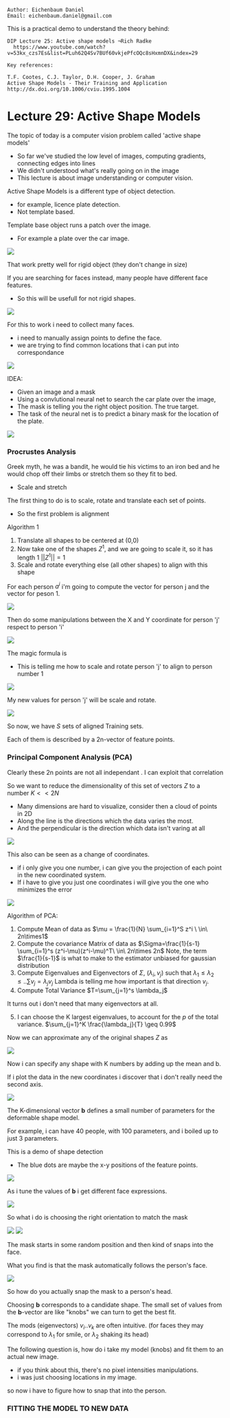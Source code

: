 ```
Author: Eichenbaum Daniel
Email: eichenbaum.daniel@gmail.com
```
This is a practical demo to understand the theory behind:

```
DIP Lecture 25: Active shape models ¬Rich Radke
  https://www.youtube.com/watch?v=53kx_czs7Es&list=PLuh62Q4Sv7BUf60vkjePfcOQc8sHxmnDX&index=29

Key references:

T.F. Cootes, C.J. Taylor, D.H. Cooper, J. Graham
Active Shape Models - Their Training and Application
http://dx.doi.org/10.1006/cviu.1995.1004
```

# Lecture 29: Active Shape Models

The topic of today is a computer vision problem called 'active shape models'
- So far we've studied the low level of images, computing gradients, connecting edges into lines
- We didn't understood what's really going on in the image
- This lecture is about image understanding or computer vision.

Active Shape Models is a different type of object detection.
- for example, licence plate detection.
- Not template based.


Template base object runs a patch over the image.
- For example a plate over the car image.

![](1_vision.jpg)

That work pretty well for rigid object (they don't change in size)


If you are searching for faces instead, many people have different face features. 
- So this will be usefull for not rigid shapes.

![](2_vision.jpg)

For this to work i need to collect many faces.
- i need to manually assign points to define the face.
- we are trying to find common locations that i can put into correspondance 
 
![](3_vision)


IDEA:
- Given an image and a mask
- Using a convlutional neural net to search the car plate over the image,
- The mask is telling you the right object position. The true target.
- The task of the neural net is to predict a binary mask for the location of the plate.


![](4_vision.jpg)


### Procrustes Analysis
Greek myth, he was a bandit, he would tie his victims to an iron bed and he would chop off their limbs or stretch them so they fit to bed.
- Scale and stretch

The first thing to do is to scale, rotate and translate each set of points. 
- So the first problem is alignment

Algorithm 1
1. Translate all shapes to be centered at (0,0)
2. Now take one of the shapes $Z^1$, and we are going to scale it, so it has length 1 $||Z^1|| = 1$
3. Scale and rotate everything else (all other shapes) to align with this shape

For each person $a^i$ i'm going to compute the vector for person j and the vector for peson 1.

![](5_vision.jpg)

Then do some manipulations between the X and Y coordinate for person 'j' respect to person 'i'

![](6_vision.jpg)

The magic formula is 
- This is telling me how to scale and rotate person 'j' to align to person number 1
  
![](7_vision.jpg)


My new values for person 'j' will be scale and rotate.


![](8_vision.jpg)


So now, we have $S$ sets of aligned Training sets.

Each of them is described by a 2n-vector of feature points.

### Principal Component Analysis  (PCA)
Clearly these 2n points are not all independant
. I can exploit that correlation

So we want to reduce the dimensionality of this set of vectors $Z$ to a number $K<< 2N$
- Many dimensions are hard to visualize, consider then a cloud of points in 2D
- Along the line is the directions which the data varies the most.
- And the perpendicular is the direction which data isn't varing at all

![](9_vision.jpg)

This also can be seen as a change of coordinates.
- if i only give you one number, i can give you the projection of each point in the new coordinated system.
- If i have to give you just one coordinates i will give you the one who minimizes the error

![](10_vision.jpg)

Algorithm of PCA:
1. Compute Mean of data as $\mu = \frac{1}{N} \sum_{i=1}^S z^i \ \in\ 2n\times1$
2. Compute the covariance Matrix of data as $\Sigma=\frac{1}{s-1} \sum_{i=1}^s (z^i-\mu)(z^i-\mu)^T\ \in\ 2n\times 2n$
    Note, the term $\frac{1}{s-1}$ is what to make to the estimator unbiased for gaussian distribution
3. Compute Eigenvalues and Eigenvectors of $\Sigma$, $(\lambda_i, v_j)$ such that $\lambda_1 \le \lambda_2 \le.. \sum v_j = \lambda_j v_j$
   Lambda is telling me how important is that direction $v_j$.
4. Compute Total Variance $T=\sum_{j=1}^s \lambda_j$

It turns out i don't need that many eigenvectors at all.

5. I can choose the K largest eigenvalues, to account for the $p%$ of the total variance.
   $\sum_{j=1}^K \frac{\lambda_j}{T} \geq 0.99$

Now we can approximate any of the original shapes $Z$ as 

![](11_vision.jpg)

Now i can specify any shape with K numbers by adding up the mean and b.

If i plot the data in the new coordinates i discover that i don't really need the second axis.

![](12_vision.jpg)

The K-dimensional vector **b** defines a small number of parameters for the deformable shape model.

For example, i can have 40 people, with 100 parameters, and i boiled up to just 3 parameters.


This is a demo of shape detection
- The blue dots are maybe the x-y positions of the feature points.
  
![](13_vision.jpg)

As i tune the values of **b** i get different face expressions.

![](14_vision.jpg)

So what i do is choosing the right orientation to match the mask

![](15_vision.jpg)
![](16_vision.jpg)

The mask starts in some random position and then kind of snaps into the face.


What you find is that the mask automatically follows the person's face.

![](17_vision.jpg)


So how do you actually snap the mask to a person's head.


Choosing **b** corresponds to a candidate shape. 
The small set of values from the **b**-vector are like "knobs" we can turn to get the best fit.

The mods (eigenvectors) $v_i .. v_k$ are often intuitive. (for faces they may correspond to $\lambda_1$ for smile, or $\lambda_2$ shaking its head)

The following question is, how do i take my model (knobs) and fit them to an actual new image.
- if you think about this, there's no pixel intensities manipulations.
- i was just choosing locations in my image.

so now i have to figure how to snap that into the person.

### FITTING THE MODEL TO NEW DATA


